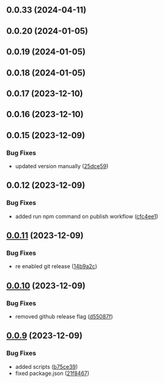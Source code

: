 

## 0.0.33 (2024-04-11)

## 0.0.20 (2024-01-05)

## 0.0.19 (2024-01-05)

## 0.0.18 (2024-01-05)

## 0.0.17 (2023-12-10)

## 0.0.16 (2023-12-10)

## 0.0.15 (2023-12-09)


### Bug Fixes

* updated version manually ([25dce59](https://github.com/Altruistiq/reef/commit/25dce593e62926511c67af81c81b9027093d1c7d))

## 0.0.12 (2023-12-09)


### Bug Fixes

* added run npm command on publish workflow ([cfc4ee1](https://github.com/Altruistiq/reef/commit/cfc4ee12ff24bf24d49715b2b0eb38eb239cbd70))

## [0.0.11](https://github.com/Altruistiq/reef/compare/v0.0.10...v0.0.11) (2023-12-09)


### Bug Fixes

* re enabled git release ([14b9a2c](https://github.com/Altruistiq/reef/commit/14b9a2c80b52e1b183eff2cd30e14dee4bf17141))

## [0.0.10](https://github.com/Altruistiq/reef/compare/v0.0.9...v0.0.10) (2023-12-09)


### Bug Fixes

* removed github release flag ([d55087f](https://github.com/Altruistiq/reef/commit/d55087f3313e1bfd355d7ae0bf5be4fdf958e8ef))

## [0.0.9](https://github.com/Altruistiq/reef/compare/v0.0.8...v0.0.9) (2023-12-09)


### Bug Fixes

* added scripts ([b75ce39](https://github.com/Altruistiq/reef/commit/b75ce399f1ae00502d16a4fb1e371934ac63e7fc))
* fixed package.json ([21f8467](https://github.com/Altruistiq/reef/commit/21f846778a1abb5c12d98038e5b180bf9f31de76))

